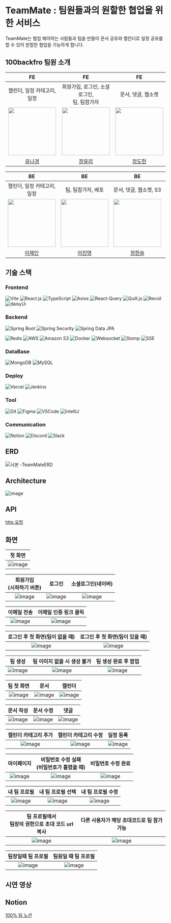 # TeamMate : 팀원들과의 원할한 협업을 위한 서비스
TeamMate는 협업 해야하는 사람들과 팀을 만들어 문서 공유와 캘린더로 일정 공유를 할 수 있어 원할한 협업을 가능하게 합니다.

## 100backfro 팀원 소개

 FE   | FE   | FE   
 :------: | :------: | :------: 
|   캘린더, 일정 카테고리, 일정   | 회원가입, 로그인, 소셜 로그인,<br> 팀, 팀참가자   |  문서, 댓글, 웹소켓  |
| <img src="https://avatars.githubusercontent.com/u/110381560?v=4" width="150px;" alt=""/>  | <img src="https://avatars.githubusercontent.com/u/135790442?v=4" width="150px;" alt=""/>  | <img src="https://cdn.discordapp.com/attachments/1174704902870671414/1191694416923082902/786186ad013cf08d.jpg?ex=65a65ee9&is=6593e9e9&hm=f31bb543779f01cae9ee20e3d94d8208421b2621d26c0af7de78a0e9ab71844a&" width="150px;" alt=""/>  |
| [유나경](https://github.com/shiningKyung) | [장유리](https://github.com/zzannorita) | [정도헌](https://github.com/bslkuye) |

|    BE   |   BE    |   BE   |  BE  |
|:-------:|:-----:|:-----:|:----:|
| 캘린더, 일정 카테고리, 일정   |   팀, 팀참가자, 배포   |      문서, 댓글, 웹소켓, S3    | 회원가입, 로그인, 소셜로그인   |
| <img src="https://avatars.githubusercontent.com/u/122286693?v=4" width="150px;" alt=""/>| <img src="https://avatars.githubusercontent.com/u/48014869?v=4" width="150px;" alt=""/> |<img src="https://avatars.githubusercontent.com/u/94779505?s=400&u=d3b96565f9872e98397c9f11e6a2f11c82cdecbb&v=4" width="150px;" alt=""/>|  <img src="https://avatars.githubusercontent.com/u/68370338?v=4" width="150px;" alt=""/> |
|            [이제인](https://github.com/xenxxn)           |                           [이진영](https://github.com/dkwktm45)                          |   [정한슬](https://github.com/HanSeulChung)   | [최진성](https://github.com/choijinsung05) |

        
## 기술 스택
### Frontend
![Vite](https://img.shields.io/badge/Vite-646CFF?style=for-the-badge&logo=vite&logoColor=white)
![React.js](https://img.shields.io/badge/React.js-61DAFB?style=for-the-badge&logo=react&logoColor=white)
![TypeScript](https://img.shields.io/badge/TypeScript-3178C6?style=for-the-badge&logo=typescript&logoColor=white)
![Axios](https://img.shields.io/badge/Axios-007ACC?style=for-the-badge&logo=axios&logoColor=white)
![React-Query](https://img.shields.io/badge/React_Query-00BCBA?style=for-the-badge&logo=react&logoColor=white)
![Quill.js](https://img.shields.io/badge/quill.js-DE8B4A?style=for-the-badge&logo=javascript&logoColor=white)
![Recoil](https://img.shields.io/badge/Recoil-1F1F1F?style=for-the-badge&logo=react&logoColor=white)
![daisyUi](https://img.shields.io/badge/daisyUi-FF9F00?style=for-the-badge&logo=react&logoColor=white)


### Backend
![Spring Boot](https://img.shields.io/badge/Spring_Boot-6DB33F?style=for-the-badge&logo=spring&logoColor=white)
![Spring Security](https://img.shields.io/badge/Spring_Security-6DB33F?style=for-the-badge&logo=spring-security&logoColor=white)
![Spring Data JPA](https://img.shields.io/badge/Spring_Data_JPA-6DB33F?style=for-the-badge&logo=spring&logoColor=white)

![Redis](https://img.shields.io/badge/Redis-DC382D?style=for-the-badge&logo=redis&logoColor=white)
![AWS](https://img.shields.io/badge/AWS-232F3E?style=for-the-badge&logo=amazon-aws&logoColor=white)
![Amazon S3](https://img.shields.io/badge/Amazon_S3-569A31?style=for-the-badge&logo=amazon-s3&logoColor=white)
![Docker](https://img.shields.io/badge/Docker-2496ED?style=for-the-badge&logo=docker&logoColor=white)
![Websocket](https://img.shields.io/badge/Websocket-808080?style=for-the-badge&logo=websocket&logoColor=white)
![Stomp](https://img.shields.io/badge/Stomp-32CD32?style=for-the-badge&logo=stomp&logoColor=white)
![SSE](https://img.shields.io/badge/SSE-FF6347?style=for-the-badge&logo=eventsource&logoColor=white)

### DataBase
![MongoDB](https://img.shields.io/badge/MongoDB-47A248?style=for-the-badge&logo=mongodb&logoColor=white)
![MySQL](https://img.shields.io/badge/MySQL-4479A1?style=for-the-badge&logo=mysql&logoColor=white)

### Deploy
![Vercel](https://img.shields.io/badge/Vercel-000000?style=for-the-badge&logo=vercel&logoColor=white)
![Jenkins](https://img.shields.io/badge/Jenkins-D24939?style=for-the-badge&logo=jenkins&logoColor=white)

### Tool
![Git](https://img.shields.io/badge/Git-F05032?style=for-the-badge&logo=git&logoColor=white)
![Figma](https://img.shields.io/badge/Figma-F24E1E?style=for-the-badge&logo=figma&logoColor=white)
![VSCode](https://img.shields.io/badge/VS_Code-007ACC?style=for-the-badge&logo=visual-studio-code&logoColor=white)
![IntelliJ](https://img.shields.io/badge/IntelliJ_IDEA-000000?style=for-the-badge&logo=intellij-idea&logoColor=white)

### Communication
![Notion](https://img.shields.io/badge/Notion-000000?style=for-the-badge&logo=notion&logoColor=white)
![Discord](https://img.shields.io/badge/Discord-5865F2?style=for-the-badge&logo=discord&logoColor=white)
![Slack](https://img.shields.io/badge/Slack-4A154B?style=for-the-badge&logo=slack&logoColor=white)


## ERD
![사본 -TeamMateERD](https://github.com/100backfro/teammate/assets/94779505/f6fecb2c-2832-49b9-a9df-a77b5c5aa05b)


## Architecture
![image](https://github.com/100backfro/teammate/assets/110381560/35856126-d4da-4c93-bdc2-c42cd16f22a1)


## API
[http 요청](backend/http)

## 화면
| 첫 화면  |
|:-:|
|  ![image](https://github.com/100backfro/teammate/assets/94779505/6d743e48-ba97-4710-b6c2-e833672e045f) |

| 회원가입<br>(시작하기 버튼) | 로그인 | 소셜로그인(네이버) |
|:------:|:------:|:-----------:|
|    ![image](https://github.com/100backfro/teammate/assets/94779505/8ba29ff4-5fd6-4bff-8135-9749c145df0c)| ![image](https://github.com/100backfro/teammate/assets/94779505/a4300348-3503-4270-9703-3bb7f00c1b06)|  ![image](https://github.com/100backfro/teammate/assets/94779505/c0240014-1b01-4bea-8524-95f93fe304ff)

| 이메일 전송   |  이메일 인증 링크 클릭  |
|:-:|:-:|
 ![image](https://github.com/100backfro/teammate/assets/94779505/fb47dd23-c1a8-419d-ae97-391151770370) | ![image](https://github.com/100backfro/teammate/assets/94779505/41e2f058-3dd5-42ec-a5f3-7bb5f340c349)
  

| 로그인 후 첫 화면(팀이 없을 때)  |  로그인 후 첫 화면(팀이 있을 때)  |
|:-:|:-:|
 ![image](https://github.com/100backfro/teammate/assets/94779505/b1f46968-afe6-49a7-9a5e-9ecb23128de9)  | ![image](https://github.com/100backfro/teammate/assets/94779505/cc376a13-1e79-497c-a43d-fb60fc33a5ef)
 

| 팀 생성  | 팀 이미지 없을 시 생성 불가   |  팀 생성 완료 후 팝업  |
|:-:|:-:|:-:|
| ![image](https://github.com/100backfro/teammate/assets/94779505/06f47380-f102-498d-bc3e-72e466a9208f)  | ![image](https://github.com/100backfro/teammate/assets/94779505/482951df-0fc6-49f5-854a-5eedeb1b6364)| ![image](https://github.com/100backfro/teammate/assets/94779505/4f46b88d-d7f9-4e80-877a-80063098e166)  


| 팀 첫 화면  | 문서 |  캘린더 |
|:-:|:-:|:-:|
 ![image](https://github.com/100backfro/teammate/assets/94779505/76d717d7-5106-4910-9213-4caa66974387)  | ![image](https://github.com/100backfro/teammate/assets/94779505/95e5621b-a45f-40f5-8625-efc8d503874c)| ![image](https://github.com/100backfro/teammate/assets/94779505/76ae530f-875d-4769-a83f-b682e8d58e66)
  


| 문서 작성  | 문서 수정  | 댓글 |
|:-:|:-:|:-:|
 ![image](https://github.com/100backfro/teammate/assets/94779505/38c7255a-3920-44e2-9e8f-98c27c79c5f5)  | ![image](https://github.com/100backfro/teammate/assets/94779505/e47a47ec-ff1d-495f-b193-27159346cfa5)| ![image](https://github.com/100backfro/teammate/assets/94779505/2759c70f-4e2a-46f4-8373-2d2c529cec00)


| 캘린더 카테고리 추가  | 캘린더 카테고리 수정  | 일정 등록 |
|:-:|:-:|:-:|
![image](https://github.com/100backfro/teammate/assets/94779505/79b23aec-7790-404f-9f28-135701be4b04) |![image](https://github.com/100backfro/teammate/assets/94779505/74e9baef-1176-40ca-a61c-d9c49db24062) | ![image](https://github.com/100backfro/teammate/assets/94779505/e18821d8-aea8-449c-bec1-c3c4adaf62e6)



| 마이페이지  | 비밀번호 수정 실패<br>(비밀번호가 틀렸을 때)  | 비밀번호 수정 완료  |
|:-:|:-:|:-:|
![image](https://github.com/100backfro/teammate/assets/94779505/592c71b0-1c57-4e15-9f93-c3ccf7da424a)   | ![image](https://github.com/100backfro/teammate/assets/94779505/55f5c20c-2424-4495-b873-31cfa18d531a)|  ![image](https://github.com/100backfro/teammate/assets/94779505/8105beab-64cb-48ce-b175-25c62e3ab3a3)


| 내 팀 프로필  | 내 팀 프로필 선택 | 내 팀 프로필 수정  |
|:-:|:-:|:-:|
![image](https://github.com/100backfro/teammate/assets/94779505/99950346-de25-45d3-9785-2dce1980285c)|![image](https://github.com/100backfro/teammate/assets/94779505/8fe2a462-3659-4404-9808-0be58c9738e0)|![image](https://github.com/100backfro/teammate/assets/94779505/4e53ee1c-463c-4a47-b0d6-e7601c439f43)  

| 팀 프로필에서 <br>팀장의 권한으로 초대 코드 url 복사|다른 사용자가 해당 초대코드로 팀 참가 가능|   
|:-:|:-:|
|![image](https://github.com/100backfro/teammate/assets/94779505/fe393300-52c6-4559-89e5-36b159ddd1fe)|![image](https://github.com/100backfro/teammate/assets/94779505/5fd6e71f-b9e9-49e2-a93b-58cde68994a8)

| 팀장일때 팀 프로필 | 팀원일 때 팀 프로필|   
|:-:|:-:|
![image](https://github.com/100backfro/teammate/assets/94779505/6c200ccb-18e7-4f3d-8b01-ef604577e803) | ![image](https://github.com/100backfro/teammate/assets/94779505/ca735f0e-753d-4c7a-908f-b46f0b40131d)


## 시연 영상 


## Notion 
[100% 팀 노션](https://www.notion.so/f6266a684b02452d99bcfec7a44192ed?pvs=4)


